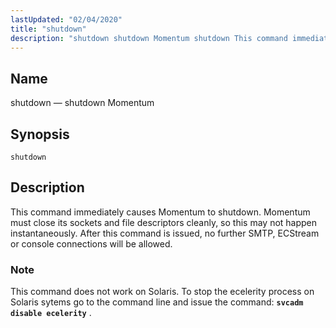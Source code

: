 ```yaml
---
lastUpdated: "02/04/2020"
title: "shutdown"
description: "shutdown shutdown Momentum shutdown This command immediately causes Momentum to shutdown Momentum must close its sockets and file descriptors cleanly so this may not happen instantaneously After this command is issued no further SMTP EC Stream or console connections will be allowed This command does not work on Solaris To..."
---
```


<a name="console_commands.shutdown"></a> 
## Name

shutdown — shutdown Momentum

## Synopsis

`shutdown`

<a name="idp16311872"></a> 
## Description

This command immediately causes Momentum to shutdown. Momentum must close its sockets and file descriptors cleanly, so this may not happen instantaneously. After this command is issued, no further SMTP, ECStream or console connections will be allowed.

### Note

This command does not work on Solaris. To stop the ecelerity process on Solaris sytems go to the command line and issue the command: **`svcadm disable ecelerity`**                   .